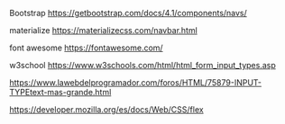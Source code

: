 Bootstrap
https://getbootstrap.com/docs/4.1/components/navs/

materialize
https://materializecss.com/navbar.html

font awesome
https://fontawesome.com/

w3school
https://www.w3schools.com/html/html_form_input_types.asp

https://www.lawebdelprogramador.com/foros/HTML/75879-INPUT-TYPEtext-mas-grande.html

https://developer.mozilla.org/es/docs/Web/CSS/flex


